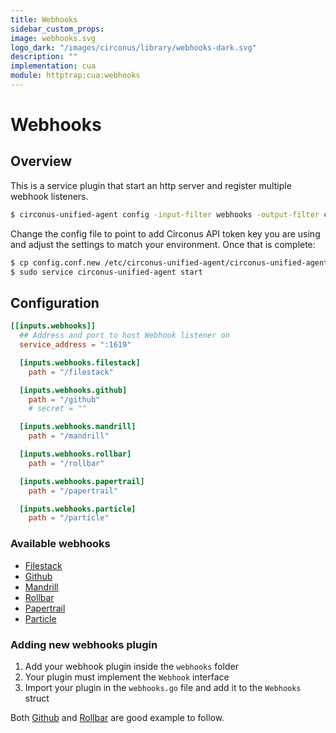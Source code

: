 ```yaml
---
title: Webhooks
sidebar_custom_props:
image: webhooks.svg
logo_dark: "/images/circonus/library/webhooks-dark.svg"
description: ""
implementation: cua
module: httptrap:cua:webhooks
---
```


# Webhooks

## Overview

This is a service plugin that start an http server and register multiple webhook listeners.

```sh
$ circonus-unified-agent config -input-filter webhooks -output-filter circonus > config.conf.new
```

Change the config file to point to add Circonus API token key you are using and adjust the settings to match your environment. Once that is complete:

```sh
$ cp config.conf.new /etc/circonus-unified-agent/circonus-unified-agent.conf
$ sudo service circonus-unified-agent start
```

## Configuration

```toml
[[inputs.webhooks]]
  ## Address and port to host Webhook listener on
  service_address = ":1619"

  [inputs.webhooks.filestack]
    path = "/filestack"

  [inputs.webhooks.github]
    path = "/github"
    # secret = ""

  [inputs.webhooks.mandrill]
    path = "/mandrill"

  [inputs.webhooks.rollbar]
    path = "/rollbar"

  [inputs.webhooks.papertrail]
    path = "/papertrail"

  [inputs.webhooks.particle]
    path = "/particle"
```

### Available webhooks

- [Filestack](https://github.com/circonus-labs/circonus-unified-agent/blob/master/plugins/inputs/webhooks/filestack)
- [Github](https://github.com/circonus-labs/circonus-unified-agent/blob/master/plugins/inputs/webhooks/github)
- [Mandrill](https://github.com/circonus-labs/circonus-unified-agent/blob/master/plugins/inputs/webhooks/mandrill)
- [Rollbar](https://github.com/circonus-labs/circonus-unified-agent/blob/master/plugins/inputs/webhooks/rollbar)
- [Papertrail](https://github.com/circonus-labs/circonus-unified-agent/blob/master/plugins/inputs/webhooks/papertrail)
- [Particle](https://github.com/circonus-labs/circonus-unified-agent/blob/master/plugins/inputs/webhooks/particle)

### Adding new webhooks plugin

1. Add your webhook plugin inside the `webhooks` folder
1. Your plugin must implement the `Webhook` interface
1. Import your plugin in the `webhooks.go` file and add it to the `Webhooks` struct

Both [Github](https://github.com/circonus-labs/circonus-unified-agent/blob/master/plugins/inputs/webhooks/github) and [Rollbar](https://github.com/circonus-labs/circonus-unified-agent/blob/master/plugins/inputs/webhooks/rollbar) are good example to follow.
